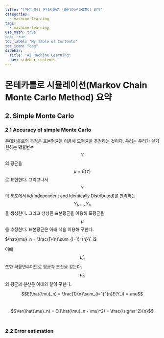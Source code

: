 ```yaml
---
title: "[머신러닝] 몬테카를로 시뮬레이션(MCMC) 요약" 
categories:
  - machine-learning
tags:
  - machine-learning
use_math: true
toc: true
toc_label: "My Table of Contents"
toc_icon: "cog"
sidebar:
  title: "AI Machine Learning"
  nav: sidebar-contents
---
```



# 몬테카를로 시뮬레이션(Markov Chain Monte Carlo Method) 요약

## 2. Simple Monte Carlo

### 2.1 Accuracy of simple Monte Carlo

몬테카를로의 목적은 표본평균을 이용해 모평균을 추정하는 것이다. 
우리는 우리가 알기 원하는 확률변수 $$Y$$의 평균을 $$\mu = E(Y)$$로 표현한다. 
그리고나서 $$Y$$의 분포에서 iid(Independent and Identically Distributed)를 만족하는 $$Y_1, \dots , Y_n$$을 생성한다. 
그리고 생성된 표본평균을 이용해 모평균을 $$\mu$$를 추정한다. 표본평균은 아래 식을 이용해 구한다. 

$\hat{\mu}_n = \frac{1}{n}\sum_{i=1}^{n}Y_i$

이떄 $$\hat{\mu}_n$$ 또한 확률변수이므로 평균과 분산을 갖는다. $$\hat{\mu}_n$$의 평균과 분산은 아래와 같이 구한다. 
<br />

$$E(\hat{\mu}_n) = \frac{1}{n}\sum_{i=1}^{n}E(Y_i) = \mu$$
<br />

$$Var(\hat{\mu}_n) = E((\hat{\mu}_n - \mu)^2) = \frac{\sigma^2}{n}$$
<br />

### 2.2 Error estimation






